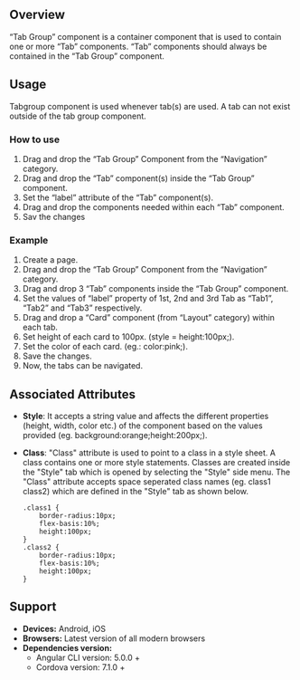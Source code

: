 ## Overview
“Tab Group” component is a container component that is used to contain one or more “Tab” components. “Tab” components should always be contained in the “Tab Group” component.

## Usage
Tabgroup component is used whenever tab(s) are used. A tab can not exist outside of the tab group component.

### How to use

1. Drag and drop the “Tab Group” Component from the “Navigation” category.
2. Drag and drop the “Tab” component(s) inside the “Tab Group” component.
3. Set the “label” attribute of the “Tab” component(s).
4. Drag and drop the components needed within each “Tab” component.
5. Sav the changes

### Example
1. Create a page.
2. Drag and drop the “Tab Group” Component from the “Navigation” category.
3. Drag and drop 3 “Tab” components inside the “Tab Group” component.
4. Set the values of “label” property of 1st, 2nd and 3rd Tab as “Tab1”, “Tab2” and “Tab3” respectively.
5. Drag and drop a “Card” component (from “Layout” category) within each tab.
6. Set height of each card  to 100px. (style = height:100px;).
7. Set the color of each card. (eg.: color:pink;).
8. Save the changes.
9. Now, the tabs can be navigated.

## Associated Attributes
- **Style**: It accepts a string value and affects the different properties (height, width, color etc.) of the component based on the values provided (eg. background:orange;height:200px;).

- **Class**: "Class" attribute is used to point to a class in a style sheet. A class contains one or more style statements. Classes are created inside the "Style" tab which is opened by selecting the "Style" side menu. The "Class" attribute accepts space seperated class names (eg. class1 class2) which are defined in the "Style" tab as shown below.
    ```cssupdated "Class" attribute's description.
    .class1 {
        border-radius:10px;
        flex-basis:10%;
        height:100px;
    }
    .class2 {
        border-radius:10px;
        flex-basis:10%;
        height:100px;
    }
    
    ```

## Support
- **Devices:** Android, iOS
- **Browsers:**  Latest version of all modern browsers
- **Dependencies version:** 
    - Angular CLI version: 5.0.0 + 
    - Cordova version: 7.1.0 +


